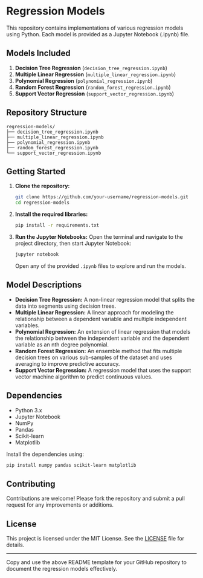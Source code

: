 # Regression Models

This repository contains implementations of various regression models using Python. Each model is provided as a Jupyter Notebook (.ipynb) file.

## Models Included
1. **Decision Tree Regression** (`decision_tree_regression.ipynb`)
2. **Multiple Linear Regression** (`multiple_linear_regression.ipynb`)
3. **Polynomial Regression** (`polynomial_regression.ipynb`)
4. **Random Forest Regression** (`random_forest_regression.ipynb`)
5. **Support Vector Regression** (`support_vector_regression.ipynb`)

## Repository Structure
```
regression-models/
├── decision_tree_regression.ipynb
├── multiple_linear_regression.ipynb
├── polynomial_regression.ipynb
├── random_forest_regression.ipynb
└── support_vector_regression.ipynb
```

## Getting Started
1. **Clone the repository:**
   ```sh
   git clone https://github.com/your-username/regression-models.git
   cd regression-models
   ```

2. **Install the required libraries:**
   ```sh
   pip install -r requirements.txt
   ```

3. **Run the Jupyter Notebooks:**
   Open the terminal and navigate to the project directory, then start Jupyter Notebook:
   ```sh
   jupyter notebook
   ```
   Open any of the provided `.ipynb` files to explore and run the models.

## Model Descriptions
- **Decision Tree Regression:** A non-linear regression model that splits the data into segments using decision trees.
- **Multiple Linear Regression:** A linear approach for modeling the relationship between a dependent variable and multiple independent variables.
- **Polynomial Regression:** An extension of linear regression that models the relationship between the independent variable and the dependent variable as an nth degree polynomial.
- **Random Forest Regression:** An ensemble method that fits multiple decision trees on various sub-samples of the dataset and uses averaging to improve predictive accuracy.
- **Support Vector Regression:** A regression model that uses the support vector machine algorithm to predict continuous values.

## Dependencies
- Python 3.x
- Jupyter Notebook
- NumPy
- Pandas
- Scikit-learn
- Matplotlib

Install the dependencies using:
```sh
pip install numpy pandas scikit-learn matplotlib
```

## Contributing
Contributions are welcome! Please fork the repository and submit a pull request for any improvements or additions.

## License
This project is licensed under the MIT License. See the [LICENSE](LICENSE) file for details.

---

Copy and use the above README template for your GitHub repository to document the regression models effectively.
